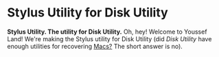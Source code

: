 # Stylus Utility for Disk Utility

__Stylus Utility. The utility for Disk Utility.__ Oh, hey! Welcome to Youssef Land! We're making the Stylus utility for Disk Utility (did _Disk Utility_ have enough utilities for recovering [Macs?](https://apple.com/macos) The short answer is no).
